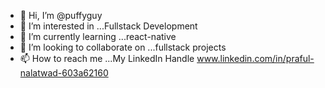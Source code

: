 - 👋 Hi, I’m @puffyguy
- 👀 I’m interested in ...Fullstack Development
- 🌱 I’m currently learning ...react-native
- 💞️ I’m looking to collaborate on ...fullstack projects
- 📫 How to reach me ...My LinkedIn Handle www.linkedin.com/in/praful-nalatwad-603a62160

<!---
puffyguy/puffyguy is a ✨ special ✨ repository because its `README.md` (this file) appears on your GitHub profile.
You can click the Preview link to take a look at your changes.
--->
